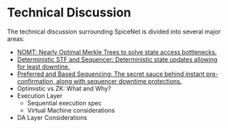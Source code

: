 # Technical Discussion

The technical discussion surrounding SpiceNet is divided into several major areas:

* [NOMT: Nearly Optimal Merkle Trees to solve state access bottlenecks.](nearly-optimal-merkle-tree.md)
* [Deterministic STF and Sequencer: Deterministic state updates allowing for least downtine.](deterministic-stf-and-sequencer.md)
* [Preferred and Based Sequencing: The secret sauce behind instant pre-confirmation, along with sequencer downtime protections.](preferred-and-based-sequencing.md)
* Optimistic vs ZK: What and Why?
* Execution Layer
  * Sequential execution spec
  * Virtual Machine considerations
* DA Layer Considerations
